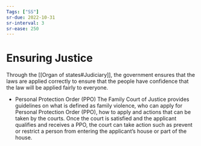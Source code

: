```yaml
---
Tags: ["SS"]
sr-due: 2022-10-31
sr-interval: 3
sr-ease: 250
---
```

# Ensuring Justice
Through the [[Organ of states#Judiciary]], the government ensures that the laws are applied correctly to ensure that the people have confidence that the law will be applied fairly to everyone.

- Personal Protection Order (PPO)
	The Family Court of Justice provides guidelines on what is defined as family violence, who can apply for Personal Protection Order (PPO), how to apply and actions that can be taken by the courts.
	Once the court is satisfied and the applicant qualifies and receives a PPO, the court can take action such as prevent or restrict a person from entering the applicant’s house or part of the house.
